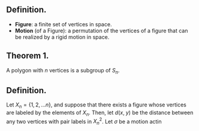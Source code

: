 
## Definition.

- **Figure**: a finite set of vertices in space.
- **Motion** (of a Figure): a permutation of the vertices of a figure that can be realized by a rigid motion in space.

## Theorem 1.

A polygon with $n$ vertices is a subgroup of $S_n$. 

## Definition.

Let $X_{n}=\{1,2,\dots n\}$, and suppose that there exists a figure whose vertices are labeled by the elements of $X_n$. Then, let $d(x,\;y)$ be the distance between any two vertices with pair labels in $X_n^2$. Let $\sigma$ be a motion actin
